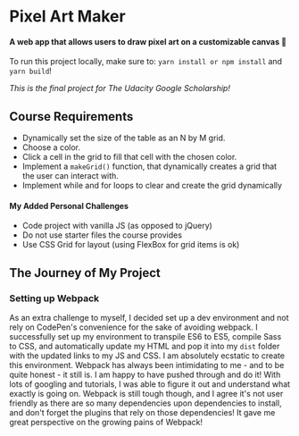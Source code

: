 # Pixel Art Maker
#### A web app that allows users to draw pixel art on a customizable canvas :art:

To run this project locally, make sure to: `yarn install or npm install` and `yarn build`!

_This is the final project for The Udacity Google Scholarship!_ 

## Course Requirements
- Dynamically set the size of the table as an N by M grid.
- Choose a color.
- Click a cell in the grid to fill that cell with the chosen color.
- Implement a `makeGrid()` function, that dynamically creates a grid that the user can interact with.
- Implement while and for loops to clear and create the grid dynamically

#### My Added Personal Challenges
- Code project with vanilla JS (as opposed to jQuery)
- Do not use starter files the course provides
- Use CSS Grid for layout (using FlexBox for grid items is ok)

## The Journey of My Project

### Setting up Webpack
As an extra challenge to myself, I decided set up a dev environment and not rely on CodePen's convenience for the sake of avoiding webpack. I successfully set up my environment to transpile ES6 to ES5, compile Sass to CSS, and automatically update my HTML and pop it into my `dist` folder with the updated links to my JS and CSS. I am absolutely ecstatic to create this environment. Webpack has always been intimidating to me - and to be quite honest - it still is. I am happy to have pushed through and do it! With lots of googling and tutorials, I was able to figure it out and understand what exactly is going on. Webpack is still tough though, and I agree it's not user friendly as there are so many dependencies upon dependencies to install, and don't forget the plugins that rely on those dependencies! It gave me great perspective on the growing pains of Webpack!
